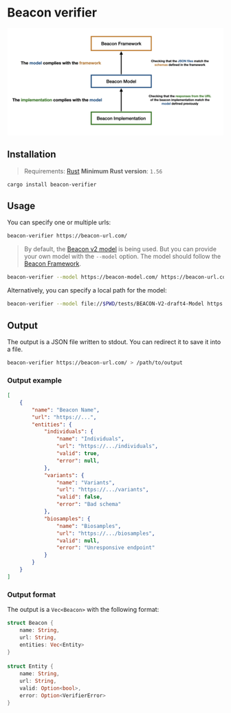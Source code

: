 # Beacon verifier

![beacon-verifier.001.png](assets/diagram.jpeg)

## Installation

> Requirements: [Rust](https://www.rust-lang.org/tools/install)
> **Minimum Rust version**: `1.56`

```sh
cargo install beacon-verifier
```

## Usage

You can specify one or multiple urls:

```sh
beacon-verifier https://beacon-url.com/
```

> By default, the [Beacon v2 model](https://github.com/ga4gh-beacon/beacon-v2-Models/tree/main/BEACON-V2-draft4-Model) is being used. But you can provide your own model with the `--model` option. The model should follow the [Beacon Framework](https://github.com/ga4gh-beacon/beacon-framework-v2).

```sh
beacon-verifier --model https://beacon-model.com/ https://beacon-url.com/
```

Alternatively, you can specify a local path for the model:

```sh
beacon-verifier --model file://$PWD/tests/BEACON-V2-draft4-Model https://beacon-url.com/
```

## Output

The output is a JSON file written to stdout. You can redirect it to save it into a file.

```sh
beacon-verifier https://beacon-url.com/ > /path/to/output
```

### Output example

```json
[
    {
        "name": "Beacon Name",
        "url": "https://...",
        "entities": {
            "individuals": {
                "name": "Individuals",
                "url": "https://.../individuals",
                "valid": true,
                "error": null,
            },
            "variants": {
                "name": "Variants",
                "url": "https://.../variants",
                "valid": false,
                "error": "Bad schema"
            },
            "biosamples": {
                "name": "Biosamples",
                "url": "https://.../biosamples",
                "valid": null,
                "error": "Unresponsive endpoint"
            }
        }
    }
]
```

### Output format

The output is a `Vec<Beacon>` with the following format:

```rust
struct Beacon {
    name: String,
    url: String,
    entities: Vec<Entity>
}

struct Entity {
    name: String,
    url: String,
    valid: Option<bool>,
    error: Option<VerifierError>
}
```

